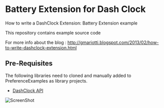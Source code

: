 # Battery Extension for Dash Clock

How to write a DashClock Extension: Battery Extension example

This repository contains example source code

For more info about the blog : 
http://gmariotti.blogspot.com/2013/02/how-to-write-dashclock-extension.html

## Pre-Requisites

The following libraries need to cloned and manually added to PreferenceExamples as library projects.

 * [DashClock API](http://code.google.com/p/dashclock/wiki/API)
 
![ScreenShot](https://github.com/gabrielemariotti/androiddev/raw/master/DashclockbatteryExtension/Image1.png)
